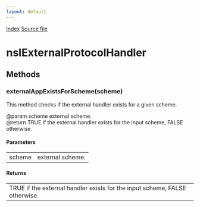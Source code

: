 ```yaml
---
layout: default
---
```

<div id='links'><a href="../index.html">Index</a>
<a href="http://dxr.mozilla.org/mozilla-central/source/netwerk/base/public/nsIExternalProtocolHandler.idl">Source file</a>
</div>

# nsIExternalProtocolHandler #

## Methods ##

### externalAppExistsForScheme(scheme) ###
  
This method checks if the external handler exists for a given scheme.  
  
@param scheme external scheme.  
@return TRUE if the external handler exists for the input scheme, FALSE otherwise.  
  

#### Parameters ####

<table>

<tr>
<td>scheme</td>
<td>external scheme.  
</td>
</tr>

</table>

#### Returns ####

<table>

<tr>
<td>TRUE if the external handler exists for the input scheme, FALSE otherwise.  
</td>
</tr>

</table>
